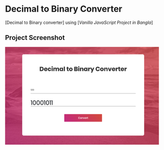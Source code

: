 # Decimal to Binary Converter

[Decimal to Binary converter] using [_Vanilla JavaScript Project in Bangla_]

## Project Screenshot

<img src="./screenshot.jpg">

